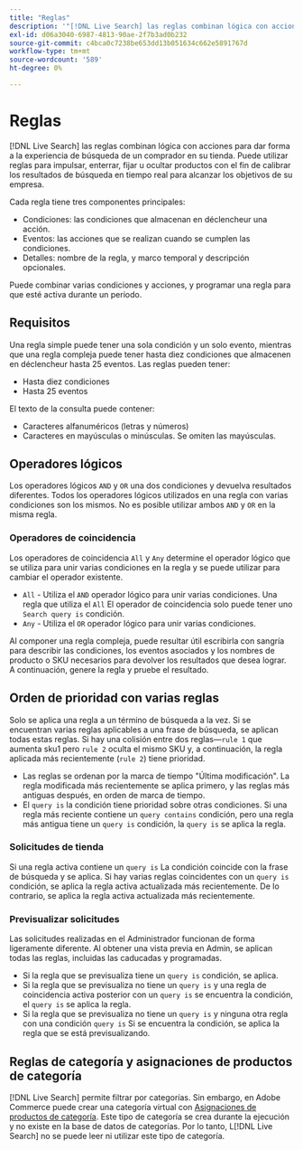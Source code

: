 ```yaml
---
title: "Reglas"
description: '"[!DNL Live Search] las reglas combinan lógica con acciones para dar forma a la experiencia de compra".'
exl-id: d06a3040-6987-4813-90ae-2f7b3ad0b232
source-git-commit: c4bca0c7238be653dd13b051634c662e5891767d
workflow-type: tm+mt
source-wordcount: '589'
ht-degree: 0%

---
```


# Reglas

[!DNL Live Search] las reglas combinan lógica con acciones para dar forma a la experiencia de búsqueda de un comprador en su tienda. Puede utilizar reglas para impulsar, enterrar, fijar u ocultar productos con el fin de calibrar los resultados de búsqueda en tiempo real para alcanzar los objetivos de su empresa.

Cada regla tiene tres componentes principales:

* Condiciones: las condiciones que almacenan en déclencheur una acción.
* Eventos: las acciones que se realizan cuando se cumplen las condiciones.
* Detalles: nombre de la regla, y marco temporal y descripción opcionales.

Puede combinar varias condiciones y acciones, y programar una regla para que esté activa durante un periodo.

## Requisitos

Una regla simple puede tener una sola condición y un solo evento, mientras que una regla compleja puede tener hasta diez condiciones que almacenen en déclencheur hasta 25 eventos.
Las reglas pueden tener:

* Hasta diez condiciones
* Hasta 25 eventos

El texto de la consulta puede contener:

* Caracteres alfanuméricos (letras y números)
* Caracteres en mayúsculas o minúsculas. Se omiten las mayúsculas.

## Operadores lógicos

Los operadores lógicos `AND` y `OR` una dos condiciones y devuelva resultados diferentes. Todos los operadores lógicos utilizados en una regla con varias condiciones son los mismos. No es posible utilizar ambos `AND` y `OR` en la misma regla.

### Operadores de coincidencia

Los operadores de coincidencia `All` y `Any` determine el operador lógico que se utiliza para unir varias condiciones en la regla y se puede utilizar para cambiar el operador existente.

* `All` - Utiliza el `AND` operador lógico para unir varias condiciones. Una regla que utiliza el `All` El operador de coincidencia solo puede tener uno `Search query is` condición.
* `Any` - Utiliza el `OR` operador lógico para unir varias condiciones.

Al componer una regla compleja, puede resultar útil escribirla con sangría para describir las condiciones, los eventos asociados y los nombres de producto o SKU necesarios para devolver los resultados que desea lograr. A continuación, genere la regla y pruebe el resultado.

## Orden de prioridad con varias reglas

Solo se aplica una regla a un término de búsqueda a la vez.
Si se encuentran varias reglas aplicables a una frase de búsqueda, se aplican todas estas reglas. Si hay una colisión entre dos reglas—`rule 1` que aumenta sku1 pero `rule 2` oculta el mismo SKU y, a continuación, la regla aplicada más recientemente (`rule 2`) tiene prioridad.

* Las reglas se ordenan por la marca de tiempo &quot;Última modificación&quot;. La regla modificada más recientemente se aplica primero, y las reglas más antiguas después, en orden de marca de tiempo.
* El `query is` la condición tiene prioridad sobre otras condiciones. Si una regla más reciente contiene un `query contains` condición, pero una regla más antigua tiene un `query is` condición, la `query is` se aplica la regla.

### Solicitudes de tienda

Si una regla activa contiene un `query is` La condición coincide con la frase de búsqueda y se aplica. Si hay varias reglas coincidentes con un `query is` condición, se aplica la regla activa actualizada más recientemente.
De lo contrario, se aplica la regla activa actualizada más recientemente.

### Previsualizar solicitudes

Las solicitudes realizadas en el Administrador funcionan de forma ligeramente diferente. Al obtener una vista previa en Admin, se aplican todas las reglas, incluidas las caducadas y programadas.

* Si la regla que se previsualiza tiene un `query is` condición, se aplica.
* Si la regla que se previsualiza no tiene un `query is` y una regla de coincidencia activa posterior con un `query is` se encuentra la condición, el `query is` se aplica la regla.
* Si la regla que se previsualiza no tiene un `query is` y ninguna otra regla con una condición `query is` Si se encuentra la condición, se aplica la regla que se está previsualizando.

## Reglas de categoría y asignaciones de productos de categoría

[!DNL Live Search] permite filtrar por categorías.
Sin embargo, en Adobe Commerce puede crear una categoría virtual con [Asignaciones de productos de categoría](https://experienceleague.adobe.com/docs/commerce-admin/catalog/categories/products-in-category/categories-product-assignments.html). Este tipo de categoría se crea durante la ejecución y no existe en la base de datos de categorías. Por lo tanto, L[!DNL Live Search] no se puede leer ni utilizar este tipo de categoría.
